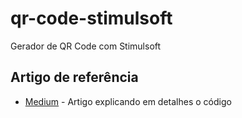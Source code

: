 # qr-code-stimulsoft
Gerador de QR Code com Stimulsoft

## Artigo de referência
* [Medium](https://medium.com/@erikthiago/gerador-qr-code-com-winforms-e-stimulsoft-3b08f1abecb1) - Artigo explicando em detalhes o código
